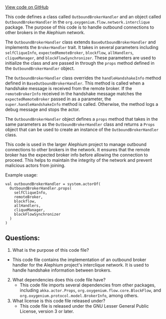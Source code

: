 [View code on GitHub](https://github.com/oxygenium/oxygenium/flow/src/main/scala/org/oxygenium/flow/network/interclique/OutboundBrokerHandler.scala)

This code defines a class called `OutboundBrokerHandler` and an object called `OutboundBrokerHandler` in the `org.oxygenium.flow.network.interclique` package. The purpose of this code is to handle outbound connections to other brokers in the Alephium network. 

The `OutboundBrokerHandler` class extends `BaseOutboundBrokerHandler` and implements the `BrokerHandler` trait. It takes in several parameters including `selfCliqueInfo`, `expectedRemoteBroker`, `blockflow`, `allHandlers`, `cliqueManager`, and `blockFlowSynchronizer`. These parameters are used to initialize the class and are passed in through the `props` method defined in the `OutboundBrokerHandler` object. 

The `OutboundBrokerHandler` class overrides the `handleHandshakeInfo` method defined in `BaseOutboundBrokerHandler`. This method is called when a handshake message is received from the remote broker. If the `remoteBrokerInfo` received in the handshake message matches the `expectedRemoteBroker` passed in as a parameter, the `super.handleHandshakeInfo` method is called. Otherwise, the method logs a debug message and stops the actor. 

The `OutboundBrokerHandler` object defines a `props` method that takes in the same parameters as the `OutboundBrokerHandler` class and returns a `Props` object that can be used to create an instance of the `OutboundBrokerHandler` class. 

This code is used in the larger Alephium project to manage outbound connections to other brokers in the network. It ensures that the remote broker has the expected broker info before allowing the connection to proceed. This helps to maintain the integrity of the network and prevent malicious actors from joining. 

Example usage:
```
val outboundBrokerHandler = system.actorOf(
  OutboundBrokerHandler.props(
    selfCliqueInfo,
    remoteBroker,
    blockflow,
    allHandlers,
    cliqueManager,
    blockFlowSynchronizer
  )
)
```
## Questions: 
 1. What is the purpose of this code file?
   - This code file contains the implementation of an outbound broker handler for the Alephium project's interclique network. It is used to handle handshake information between brokers.
2. What dependencies does this code file have?
   - This code file imports several dependencies from other packages, including `akka.actor.Props`, `org.oxygenium.flow.core.BlockFlow`, and `org.oxygenium.protocol.model.BrokerInfo`, among others.
3. What license is this code file released under?
   - This code file is released under the GNU Lesser General Public License, version 3 or later.